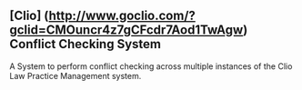


## [Clio] (http://www.goclio.com/?gclid=CMOuncr4z7gCFcdr7Aod1TwAgw) Conflict Checking System




A System to perform conflict checking across multiple instances of the Clio Law Practice Management system.